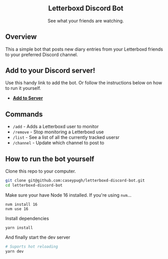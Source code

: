 <center>
<h2>Letterboxd Discord Bot</h2>
See what your friends are watching.
</center>

## Overview
This a simple bot that posts new diary entries from your Letterboxd friends to your preferred Discord channel.

## Add to your Discord server!
Use this handy link to add the bot. Or follow the instructions below on how to run it yourself.
- [**Add to Server**](https://discord.com/api/oauth2/authorize?client_id=839325760501448704&permissions=2112&scope=bot%20applications.commands)

## Commands

- `/add` - Adds a Letterboxd user to monitor
- `/remove` - Stop monitoring a Letterboxd use
- `/list` - See a list of all the currently tracked usersr
- `/channel` - Update which channel to post to

## How to run the bot yourself

Clone this repo to your computer.

```sh
git clone git@github.com:caseypugh/letterboxd-discord-bot.git
cd letterboxd-discord-bot
```

Make sure your have Node 16 installed. If you're using `nvm`...

```
nvm install 16
nvm use 16
```

Install dependencies

```
yarn install
```

And finally start the dev server
```sh
# Suports hot reloading
yarn dev
```
